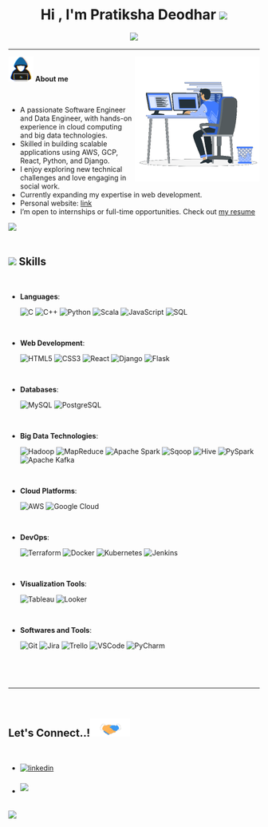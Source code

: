 <h1 align="center">Hi , I'm Pratiksha Deodhar <img src="https://media.giphy.com/media/hvRJCLFzcasrR4ia7z/giphy.gif" width="35"></h1>
<p align="center">
  <a href="https://github.com/DenverCoder1/readme-typing-svg"><img src="https://readme-typing-svg.herokuapp.com?lines=Computer+Science+Student;Software+Engineer;Data+Engineer&center=true&width=500&height=50"></a>
</p>
<hr/>

<img src = "https://github.com/0xAbdulKhalid/0xAbdulKhalid/raw/main/assets/mdImages/about_me.gif" width = 50px> **About me**
<img align="right" src="https://github.com/0xAbdulKhalid/0xAbdulKhalid/raw/main/assets/mdImages/Right_Side.gif" width = 250px>

<br>

* A passionate Software Engineer and Data Engineer, with hands-on experience in cloud computing and big data technologies.
* Skilled in building scalable applications using AWS, GCP, React, Python, and Django.
* I enjoy exploring new technical challenges and love engaging in social work.
* Currently expanding my expertise in web development.
* Personal website: [link](http://www.pratiksha-deodhar.com)
* I’m open to internships or full-time opportunities. Check out [my resume](https://drive.google.com/file/d/1XpFmY0GC-epYP8bYj9FoD2digc4DLAjK/view?usp=sharing)

<img src="https://user-images.githubusercontent.com/73097560/115834477-dbab4500-a447-11eb-908a-139a6edaec5c.gif"><br><br>

## <img src="https://media2.giphy.com/media/QssGEmpkyEOhBCb7e1/giphy.gif?cid=ecf05e47a0n3gi1bfqntqmob8g9aid1oyj2wr3ds3mg700bl&rid=giphy.gif" width ="25"><b> Skills</b>
<br>

<p align="center">

- **Languages**:
    
    ![C](https://img.shields.io/badge/C%20-%232370ED.svg?style=for-the-badge&logo=c&logoColor=white)
    ![C++](https://img.shields.io/badge/C++%20-%2300599C.svg?style=for-the-badge&logo=c%2B%2B&logoColor=white)
    ![Python](https://img.shields.io/badge/Python%20-%2314354C.svg?style=for-the-badge&logo=python&logoColor=white)
    ![Scala](https://img.shields.io/badge/Scala%20-%23DC322F.svg?style=for-the-badge&logo=scala&logoColor=white)
    ![JavaScript](https://img.shields.io/badge/JavaScript%20-%23F7DF1E.svg?style=for-the-badge&logo=javascript&logoColor=black)
    ![SQL](https://img.shields.io/badge/SQL%20-%23007396.svg?style=for-the-badge&logo=sql&logoColor=white)

<br>   
    
- **Web Development**:

   ![HTML5](https://img.shields.io/badge/HTML5%20-%23E34F26.svg?style=for-the-badge&logo=html5&logoColor=white)
   ![CSS3](https://img.shields.io/badge/CSS%20-%231572B6.svg?style=for-the-badge&logo=css3&logoColor=white)
   ![React](https://img.shields.io/badge/React%20-%2320232a.svg?style=for-the-badge&logo=react&logoColor=%2361DAFB)
   ![Django](https://img.shields.io/badge/Django%20-%23092E20.svg?style=for-the-badge&logo=django&logoColor=white)
   ![Flask](https://img.shields.io/badge/Flask%20-%23000000.svg?style=for-the-badge&logo=flask&logoColor=white)

<br>

- **Databases**:

    ![MySQL](https://img.shields.io/badge/MySQL%20-%234479A1.svg?style=for-the-badge&logo=mysql&logoColor=white)
    ![PostgreSQL](https://img.shields.io/badge/PostgreSQL%20-%23336791.svg?style=for-the-badge&logo=postgresql&logoColor=white)

<br>

- **Big Data Technologies**:

    ![Hadoop](https://img.shields.io/badge/Hadoop%20-%2326BDEB.svg?style=for-the-badge&logo=apache-hadoop&logoColor=white)
    ![MapReduce](https://img.shields.io/badge/MapReduce%20-%23FF8C00.svg?style=for-the-badge&logo=apache&logoColor=white)
    ![Apache Spark](https://img.shields.io/badge/Apache%20Spark%20-%23E25A1C.svg?style=for-the-badge&logo=apachespark&logoColor=white)
    ![Sqoop](https://img.shields.io/badge/Sqoop%20-%230099CC.svg?style=for-the-badge&logo=apache&logoColor=white)
    ![Hive](https://img.shields.io/badge/Hive%20-%23FFDE00.svg?style=for-the-badge&logo=apache-hive&logoColor=black)
    ![PySpark](https://img.shields.io/badge/PySpark%20-%23E25A1C.svg?style=for-the-badge&logo=apachespark&logoColor=white)
    ![Apache Kafka](https://img.shields.io/badge/Apache%20Kafka%20-%23023131.svg?style=for-the-badge&logo=apachekafka&logoColor=white)
    
<br>

- **Cloud Platforms**:

    ![AWS](https://img.shields.io/badge/AWS%20-%23FF9900.svg?style=for-the-badge&logo=amazon-aws&logoColor=white)
    ![Google Cloud](https://img.shields.io/badge/Google%20Cloud%20-%234285F4.svg?style=for-the-badge&logo=google-cloud&logoColor=white)
   
<br>

- **DevOps**:

    ![Terraform](https://img.shields.io/badge/Terraform%20-%23623CE4.svg?style=for-the-badge&logo=terraform&logoColor=white)
    ![Docker](https://img.shields.io/badge/Docker%20-%232496ED.svg?style=for-the-badge&logo=docker&logoColor=white)
    ![Kubernetes](https://img.shields.io/badge/Kubernetes%20-%23326CE5.svg?style=for-the-badge&logo=kubernetes&logoColor=white)
    ![Jenkins](https://img.shields.io/badge/Jenkins%20-%23D24939.svg?style=for-the-badge&logo=jenkins&logoColor=white)

<br>

- **Visualization Tools**:

    ![Tableau](https://img.shields.io/badge/Tableau%20-%23E97627.svg?style=for-the-badge&logo=tableau&logoColor=white)
    ![Looker](https://img.shields.io/badge/Looker%20-%23280AE1.svg?style=for-the-badge&logo=looker&logoColor=white)

<br>

- **Softwares and Tools**:

    ![Git](https://img.shields.io/badge/Git%20-%23F05032.svg?style=for-the-badge&logo=git&logoColor=white)
    ![Jira](https://img.shields.io/badge/Jira%20-%230A0FFF.svg?style=for-the-badge&logo=jira&logoColor=white)
    ![Trello](https://img.shields.io/badge/Trello%20-%23026AA7.svg?style=for-the-badge&logo=trello&logoColor=white)
    ![VSCode](https://img.shields.io/badge/VSCode%20-%23007ACC.svg?style=for-the-badge&logo=visual-studio-code&logoColor=white)
    ![PyCharm](https://img.shields.io/badge/PyCharm%20-%23000000.svg?style=for-the-badge&logo=pycharm&logoColor=white)

<br>
</p>

<br>

-----

<br>

## <b> Let's Connect..!</b><img src="https://github.com/0xAbdulKhalid/0xAbdulKhalid/raw/main/assets/mdImages/handshake.gif" width ="80">
<br>
<div align='left'>

<ul>

<li>
<a href="www.linkedin.com/in/pratikshadeo24" target="_blank">
<img src="https://img.shields.io/badge/linkedin:  Pratiksha-%2300acee.svg?color=405DE6&style=for-the-badge&logo=linkedin&logoColor=white" alt=linkedin style="margin-bottom: 5px;"/>
</a>
</li>

<br>

<li>
<a href="mailto:pratikshadeo24@gmail.com" target="_blank">
<img src="https://img.shields.io/badge/gmail:  Pratiksha-%23EA4335.svg?style=for-the-badge&logo=gmail&logoColor=white" t=mail style="margin-bottom: 5px;" />
</a>
</li>
	
</ul>
</div>

<br>
<img src="https://user-images.githubusercontent.com/73097560/115834477-dbab4500-a447-11eb-908a-139a6edaec5c.gif">
<br>

